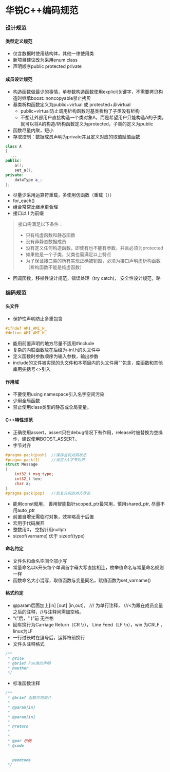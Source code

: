 # 华锐C++编码规范

### 设计规范

#### 类型定义规范

+ 仅含数据时使用结构体，其他一律使用类
+ 新项目建议改为采用enum class
+ 声明顺序public protected private

#### 成员设计规范

+ 构造函数做最少的事情，单参数构造函数使用explicit关键字，不需要拷贝构造时继承boost::noncopyable禁止拷贝
+ 基类析构函数定义为public+virtual 或 protected+非virtual
  + public+virtual防止调用析构函数时基类析构了子类没有析构
  + 不想让外部用户直接构造一个类对象A，而是希望用户只能构造A的子类，就可以将A的构造/析构函数定义为protected，子类的定义为public
+ 函数尽量内聚，短小
+ 存取控制：数据成员声明为private并且定义对应的取值赋值函数

```cpp
class A
{
  ...
public:
    a();
    set_a();
private:
    dataType a_;
};
```

+ 尽量少采用运算符重载，多使用仿函数（重载（））
+ for_each()
+ 组合常常比继承更合理
+ 接口以 I 为前缀

> 接口需满足以下条件：
>
> + 只有纯虚函数和静态函数
> + 没有非静态数据成员
> + 没有定义任何构造函数，即使有也不能有参数，并且必须为protected
> + 如果他是一个子类，父类也需满足以上特点
> + 为了保证接口类的所有实现正确被销毁，必须为接口声明虚析构函数（析构函数不能是纯虚函数）

+ 回调函数，移植性设计规范，错误处理（try catch)， 安全性设计规范，略

### 编码规范

#### 头文件

+ 保护性声明防止多重包含

```cpp
#ifndef AMI_AMI_H_
#define AMI_AMI_H_
```

+ 能用前置声明的地方尽量不适用#include
+ 复杂的内联函数放在后缀为-inl.h的头文件中
+ 定义函数时参数顺序为输入参数，输出参数
+ include的文件被实现的头文件和本项目内的头文件用“”包含，库函数和其他库用尖括号<>引入

#### 作用域

+ 不要使用using namespace引入名字空间污染
+ 少用全局函数
+ 禁止使用class类型的静态或全局变量。

#### C++特性规范

+ 正确使用assert，assert只在debug情况下有作用，release时被替换为空操作，建议使用BOOST_ASSERT。
+ 字节对齐

```cpp
#pragma pack(push)	//保存当前对其状态
#pragma pack(1)		//设定为1字节对齐
struct Message
{
    int32_t msg_type;
    int32_t len;
    char a;
}
#pragma pack(pop)	//恢复先前的对齐状态
```

+ 能用const就用， 善用智能指针scoped_ptr最常用，慎用shared_ptr, 尽量不用auto_ptr
+ 前置自增无需临时对象，效率略高于后置
+ 宏用于代码展开
+ 整数用0， 空指针用nullptr
+ sizeof(varname)   优于  sizeof(type)

#### 命名约定

+ 文件名和命名空间全部小写
+ 常量命名以k开头每个单词首字母大写直接相连，枚举值命名与常量命名规则一样
+ 函数命名大小混写，取值函数与变量同名，赋值函数为set_varname()

#### 格式约定

+ @param后面加上[in] [out] [in,out]， /// 为单行注释， ///<为跟在成员变量之后的注释，//与注释间需加空格。
+ “(”后，“ )”前 无空格
+ 回车换行为Carriage Return（CR \r）， Line Feed（LF \n），win 为CRLF ，linux为LF
+ 一行过长时在逗号后，运算符前换行
+ 文件头注释格式

```cpp
/**
 * @file
 * @brief Fun类的声明
 * @author
 */
```

+ 标准函数注释

```cpp
/**
 * @brief 函数作用简介
 *
 * @param[in] 
 *
 * @param[in] 
 *
 * @return
 *
 *
 * @par 示例
 * @code
 
 
   @endcode
 */
```

